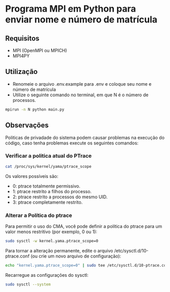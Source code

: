 # Programa MPI em Python para enviar nome e número de matrícula

## Requisitos

- MPI (OpenMPI ou MPICH)
- MPI4PY

## Utilização

- Renomeie o arquivo .env.example para .env e coloque seu nome e número de matrícula
- Utilize o seguinte comando no terminal, em que N é o número de processos.

```bash
mpirun -n N python main.py
```

## Observações

Politicas de privadade do sistema podem causar problemas na execução do código, caso tenha problemas execute os seguintes comandos:

### Verificar a politica atual do PTrace

```bash
cat /proc/sys/kernel/yama/ptrace_scope
```

Os valores possíveis são:

- 0: ptrace totalmente permissivo.
- 1: ptrace restrito a filhos do processo.
- 2: ptrace restrito a processos do mesmo UID.
- 3: ptrace completamente restrito.

### Alterar a Política do ptrace

Para permitir o uso do CMA, você pode definir a política do ptrace para um valor menos restritivo (por exemplo, 0 ou 1):

```bash
sudo sysctl -w kernel.yama.ptrace_scope=0
```

Para tornar a alteração permanente, edite o arquivo /etc/sysctl.d/10-ptrace.conf (ou crie um novo arquivo de configuração):

```bash
echo "kernel.yama.ptrace_scope=0" | sudo tee /etc/sysctl.d/10-ptrace.conf
```

Recarregue as configurações do sysctl:

```bash
sudo sysctl --system
```
